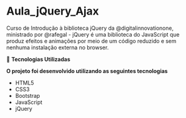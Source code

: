 # Aula_jQuery_Ajax

Curso de Introdução à biblioteca jQuery da @digitalinnovationone, ministrado por @rafegal - jQuery é uma biblioteca do JavaScript que produz efeitos e animações por meio de um código reduzido e sem nenhuma instalação externa no browser.

🚀 **Tecnologias Utilizadas**

**O projeto foi desenvolvido utilizando as seguintes tecnologias**

- HTML5
- CSS3
- Bootstrap
- JavaScript
- jQuery
